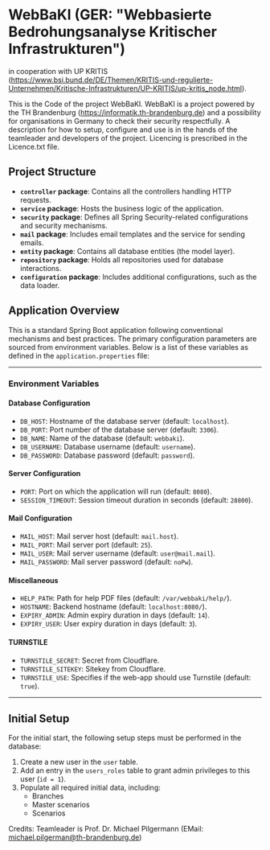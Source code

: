 # WebBaKI (GER: "Webbasierte Bedrohungsanalyse Kritischer Infrastrukturen") 
 in cooperation with UP KRITIS (https://www.bsi.bund.de/DE/Themen/KRITIS-und-regulierte-Unternehmen/Kritische-Infrastrukturen/UP-KRITIS/up-kritis_node.html). 

This is the Code of the project WebBaKI. 
WebBaKI is a project powered by the TH Brandenburg (https://informatik.th-brandenburg.de) and a possibility for organisations in Germany to check their security respectfully.
A description for how to setup, configure and use is in the hands of the teamleader and developers of the project.
Licencing is prescribed in the Licence.txt file.


## Project Structure

- **`controller` package**: Contains all the controllers handling HTTP requests.
- **`service` package**: Hosts the business logic of the application.
- **`security` package**: Defines all Spring Security-related configurations and security mechanisms.
- **`mail` package**: Includes email templates and the service for sending emails.
- **`entity` package**: Contains all database entities (the model layer).
- **`repository` package**: Holds all repositories used for database interactions.
- **`configuration` package**: Includes additional configurations, such as the data loader.

## Application Overview

This is a standard Spring Boot application following conventional mechanisms and best practices. The primary configuration parameters are sourced from environment variables. Below is a list of these variables as defined in the `application.properties` file:

---

### Environment Variables

#### Database Configuration
- `DB_HOST`: Hostname of the database server (default: `localhost`).
- `DB_PORT`: Port number of the database server (default: `3306`).
- `DB_NAME`: Name of the database (default: `webbaki`).
- `DB_USERNAME`: Database username (default: `username`).
- `DB_PASSWORD`: Database password (default: `password`).

#### Server Configuration
- `PORT`: Port on which the application will run (default: `8080`).
- `SESSION_TIMEOUT`: Session timeout duration in seconds (default: `28800`).


#### Mail Configuration
- `MAIL_HOST`: Mail server host (default: `mail.host`).
- `MAIL_PORT`: Mail server port (default: `25`).
- `MAIL_USER`: Mail server username (default: `user@mail.mail`).
- `MAIL_PASSWORD`: Mail server password (default: `noPw`).

#### Miscellaneous
- `HELP_PATH`: Path for help PDF files (default: `/var/webbaki/help/`).
- `HOSTNAME`: Backend hostname (default: `localhost:8080/`).
- `EXPIRY_ADMIN`: Admin expiry duration in days (default: `14`).
- `EXPIRY_USER`: User expiry duration in days (default: `3`).

#### TURNSTILE
- `TURNSTILE_SECRET`: Secret from Cloudflare.
- `TURNSTILE_SITEKEY`: Sitekey from Cloudflare.
- `TURNSTILE_USE`: Specifies if the web-app should use Turnstile (default: `true`).

---

## Initial Setup

For the initial start, the following setup steps must be performed in the database:

1. Create a new user in the `user` table.
2. Add an entry in the `users_roles` table to grant admin privileges to this user (`id = 1`).
3. Populate all required initial data, including:
    - Branches
    - Master scenarios
    - Scenarios


Credits:
Teamleader is Prof. Dr. Michael Pilgermann (EMail: michael.pilgerman@th-brandenburg.de)
